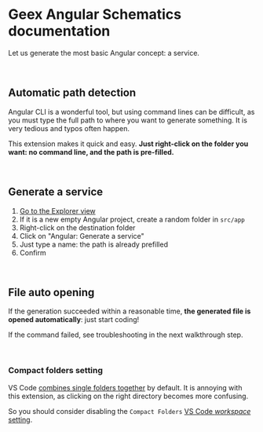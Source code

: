 # Geex Angular Schematics documentation

Let us generate the most basic Angular concept: a service.

<br>

## Automatic path detection

Angular CLI is a wonderful tool, but using command lines can be difficult, as you must type the full path to where you want to generate something. It is very tedious and typos often happen.

This extension makes it quick and easy. **Just right-click on the folder you want: no command line, and the path is pre-filled.**

<br>

## Generate a service

1. [Go to the Explorer view](command:workbench.view.explorer)
2. If it is a new empty Angular project, create a random folder in `src/app`
3. Right-click on the destination folder
4. Click on "Angular: Generate a service"
5. Just type a name: the path is already prefilled
6. Confirm

<br>

## File auto opening

If the generation succeeded within a reasonable time, **the generated file is opened automatically**: just start coding!

If the command failed, see troubleshooting in the next walkthrough step.

<br>

### Compact folders setting

VS Code [combines single folders together](https://code.visualstudio.com/updates/v1_41#_compact-folders-in-explorer) by default. It is annoying with this extension, as clicking on the right directory becomes more confusing.

So you should consider disabling the `Compact Folders` [VS Code *workspace* setting](command:workbench.action.openWorkspaceSettings).

<br>

